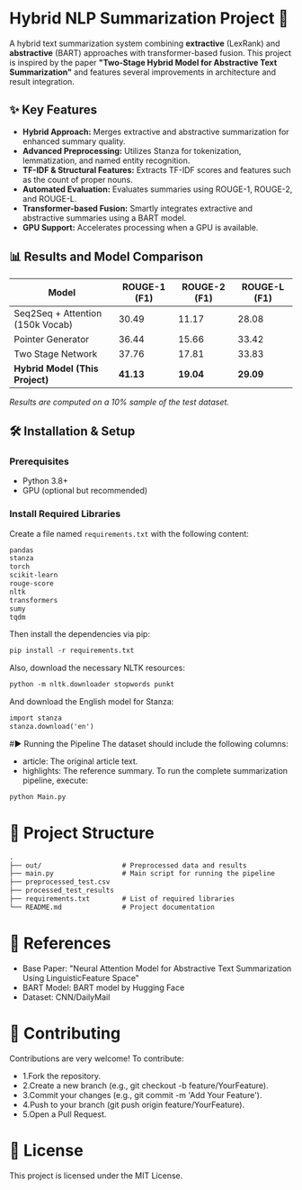 # Hybrid NLP Summarization Project 🚀

A hybrid text summarization system combining **extractive** (LexRank) and **abstractive** (BART) approaches with transformer-based fusion. This project is inspired by the paper **"Two-Stage Hybrid Model for Abstractive Text Summarization"** and features several improvements in architecture and result integration.

## ✨ Key Features
- **Hybrid Approach:** Merges extractive and abstractive summarization for enhanced summary quality.
- **Advanced Preprocessing:** Utilizes Stanza for tokenization, lemmatization, and named entity recognition.
- **TF-IDF & Structural Features:** Extracts TF-IDF scores and features such as the count of proper nouns.
- **Automated Evaluation:** Evaluates summaries using ROUGE-1, ROUGE-2, and ROUGE-L.
- **Transformer-based Fusion:** Smartly integrates extractive and abstractive summaries using a BART model.
- **GPU Support:** Accelerates processing when a GPU is available.

## 📊 Results and Model Comparison
| Model                               | ROUGE-1 (F1) | ROUGE-2 (F1) | ROUGE-L (F1) |
|-------------------------------------|--------------|--------------|--------------|
| Seq2Seq + Attention (150k Vocab)    | 30.49        | 11.17        | 28.08        |
| Pointer Generator                   | 36.44        | 15.66        | 33.42        |
| Two Stage Network                   | 37.76        | 17.81        | 33.83        |
| **Hybrid Model (This Project)**     | **41.13**    | **19.04**    | **29.09**    |

*Results are computed on a 10% sample of the test dataset.*

## 🛠 Installation & Setup

### Prerequisites
- Python 3.8+
- GPU (optional but recommended)

### Install Required Libraries

Create a file named `requirements.txt` with the following content:

```txt
pandas
stanza
torch
scikit-learn
rouge-score
nltk
transformers
sumy
tqdm
```


Then install the dependencies via pip:
```txt
pip install -r requirements.txt
```

Also, download the necessary NLTK resources:

```txt
python -m nltk.downloader stopwords punkt

```

And download the English model for Stanza:
```txt
import stanza
stanza.download('en')
```

#▶️ Running the Pipeline
The dataset should include the following columns:
- article: The original article text.
- highlights: The reference summary.
To run the complete summarization pipeline, execute:

```txt
python Main.py

```

# 📂 Project Structure
```txt
.
├── out/                    # Preprocessed data and results
├── main.py                 # Main script for running the pipeline
├── preprocessed_test.csv              
├── processed_test_results                 
├── requirements.txt        # List of required libraries
└── README.md               # Project documentation

```

# 🔗 References
- Base Paper: "Neural Attention Model for Abstractive Text Summarization Using LinguisticFeature Space"
- BART Model: BART model by Hugging Face
- Dataset: CNN/DailyMail

# 🤝 Contributing
Contributions are very welcome! To contribute:

- 1.Fork the repository.
- 2.Create a new branch (e.g., git checkout -b feature/YourFeature).
- 3.Commit your changes (e.g., git commit -m 'Add Your Feature').
- 4.Push to your branch (git push origin feature/YourFeature).
- 5.Open a Pull Request.

# 📜 License
This project is licensed under the MIT License.
